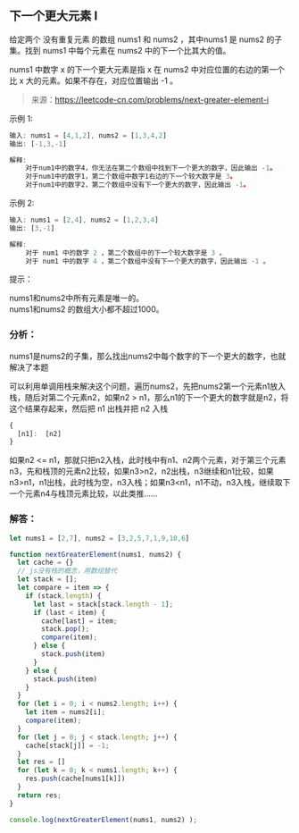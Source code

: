 ## 下一个更大元素 I
给定两个 没有重复元素 的数组 nums1 和 nums2 ，其中nums1 是 nums2 的子集。找到 nums1 中每个元素在 nums2 中的下一个比其大的值。

nums1 中数字 x 的下一个更大元素是指 x 在 nums2 中对应位置的右边的第一个比 x 大的元素。如果不存在，对应位置输出 -1 。

> 来源：https://leetcode-cn.com/problems/next-greater-element-i

示例 1:
```js
输入: nums1 = [4,1,2], nums2 = [1,3,4,2]   
输出: [-1,3,-1]  

解释:
    对于num1中的数字4，你无法在第二个数组中找到下一个更大的数字，因此输出 -1。
    对于num1中的数字1，第二个数组中数字1右边的下一个较大数字是 3。
    对于num1中的数字2，第二个数组中没有下一个更大的数字，因此输出 -1。
```
示例 2:
```js
输入: nums1 = [2,4], nums2 = [1,2,3,4]  
输出: [3,-1]

解释:
    对于 num1 中的数字 2 ，第二个数组中的下一个较大数字是 3 。
    对于 num1 中的数字 4 ，第二个数组中没有下一个更大的数字，因此输出 -1 。
```

提示：  

nums1和nums2中所有元素是唯一的。  
nums1和nums2 的数组大小都不超过1000。

### 分析：
nums1是nums2的子集，那么找出nums2中每个数字的下一个更大的数字，也就解决了本题  

可以利用单调用栈来解决这个问题，遍历nums2，先把nums2第一个元素n1放入栈，随后对第二个元素n2，如果n2 > n1，那么n1的下一个更大的数字就是n2，将这个结果存起来，然后把 n1 出栈并把 n2 入栈
```js
{
  [n1]:  [n2]
}
```
如果n2 <= n1，那就只把n2入栈，此时栈中有n1、n2两个元素，对于第三个元素n3，先和栈顶的元素n2比较，如果n3>n2，n2出栈，n3继续和n1比较，如果n3>n1，n1出栈，此时栈为空，n3入栈；如果n3<n1，n1不动，n3入栈，继续取下一个元素n4与栈顶元素比较，以此类推……
### 解答：
```js
let nums1 = [2,7], nums2 = [3,2,5,7,1,9,10,6]

function nextGreaterElement(nums1, nums2) {
  let cache = {}
  // js没有栈的概念，用数组替代
  let stack = [];
  let compare = item => {
    if (stack.length) {
      let last = stack[stack.length - 1];
      if (last < item) {
        cache[last] = item;
        stack.pop();
        compare(item);
      } else {
        stack.push(item)
      }
    } else {
      stack.push(item)
    }
  }
  for (let i = 0; i < nums2.length; i++) {
    let item = nums2[i];
    compare(item);
  }
  for (let j = 0; j < stack.length; j++) {
    cache[stack[j]] = -1;
  }
  let res = []
  for (let k = 0; k < nums1.length; k++) {
    res.push(cache[nums1[k]])
  }
  return res;
}

console.log(nextGreaterElement(nums1, nums2) );
```
